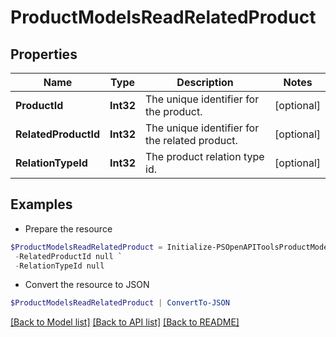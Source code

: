 # ProductModelsReadRelatedProduct
## Properties

Name | Type | Description | Notes
------------ | ------------- | ------------- | -------------
**ProductId** | **Int32** | The unique identifier for the product. | [optional] 
**RelatedProductId** | **Int32** | The unique identifier for the related product. | [optional] 
**RelationTypeId** | **Int32** | The product relation type id. | [optional] 

## Examples

- Prepare the resource
```powershell
$ProductModelsReadRelatedProduct = Initialize-PSOpenAPIToolsProductModelsReadRelatedProduct  -ProductId null `
 -RelatedProductId null `
 -RelationTypeId null
```

- Convert the resource to JSON
```powershell
$ProductModelsReadRelatedProduct | ConvertTo-JSON
```

[[Back to Model list]](../README.md#documentation-for-models) [[Back to API list]](../README.md#documentation-for-api-endpoints) [[Back to README]](../README.md)

